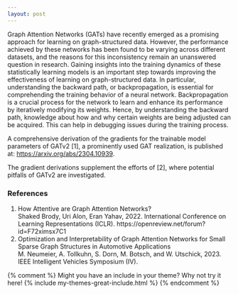 ```yaml
---
layout: post
---
```


Graph Attention Networks (GATs) have recently emerged as a promising approach for learning on graph-structured data. However, the performance achieved by these networks has been found to be varying across different datasets, and the reasons for this inconsistency remain an unanswered question in research. Gaining insights into the training dynamics of these statistically learning models is an important step towards improving the effectiveness of learning on graph-structured data. In particular, understanding the backward path, or backpropagation, is essential for comprehending the training behavior of a neural network. Backpropagation is a crucial process for the network to learn and enhance its performance by iteratively modifying its weights. Hence, by understanding the backward path, knowledge about how and why certain weights are being adjusted can be acquired. This can help in debugging issues during the training process.


A comprehensive derivation of the gradients for the trainable model parameters of GATv2 [1]<d-cite key="GATv2"></d-cite>, a prominently used GAT realization, is published at: 
<a href="https://arxiv.org/abs/2304.10939">https://arxiv.org/abs/2304.10939</a>.

The gradient derivations supplement the efforts of [2]<d-cite key="neumeier2023"></d-cite>, where potential pitfalls of GATv2 are investigated.


<h3 id="references">References</h3><ol id="references-list" class="references">
  <li id="GATv2">
    <span class="title">How Attentive are Graph Attention Networks?</span> 
    <br>Shaked Brody, Uri Alon, Eran Yahav, 2022. International Conference on Learning Representations (ICLR).
 <a href="https://openreview.net/forum?id=F72ximsx7C1" style="text-decoration:inherit;">https://openreview.net/forum?id=F72ximsx7C1</a>
  </li><li id="neumeier2023"><span class="title">Optimization and Interpretability of Graph Attention Networks for Small Sparse Graph Structures in Automotive Applications</span> 
  <br>M. Neumeier, A. Tollkuhn, S. Dorn, M. Botsch, and W. Utschick, 2023. IEEE Intelligent Vehicles Symposium (IV). 
  </li>
  </li></ol></d-citation-list>
<d-footnote-list></d-footnote-list><p></p>
<distill-appendix>


{% comment %}
Might you have an include in your theme? Why not try it here!
{% include my-themes-great-include.html %}
{% endcomment %}

